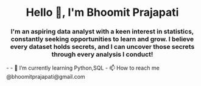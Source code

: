 <h1 align="center">Hello 👋, I'm Bhoomit Prajapati </h1>
<h3 align="center">I'm an aspiring data analyst with a keen interest in statistics, constantly seeking opportunities to learn and grow. I believe every dataset holds secrets, and I can uncover those secrets through every analysis I conduct!</h3>
- 
- 🌱 I’m currently learning Python,SQL  
- 📫 How to reach me @bhoomitprajapati@gmail.com 

<!---
Bhoomit26/Bhoomit26 is a ✨ special ✨ repository because its `README.md` (this file) appears on your GitHub profile.
You can click the Preview link to take a look at your changes.
--->
